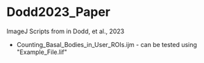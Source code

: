# Dodd2023_Paper
ImageJ Scripts from in Dodd, et al., 2023

* Counting_Basal_Bodies_in_User_ROIs.ijm - can be tested using "Example_File.lif"
